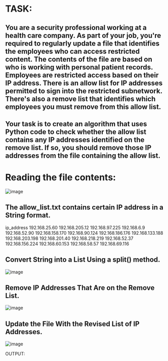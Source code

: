 # TASK:
## You are a security professional working at a health care company. As part of your job, you're required to regularly update a file that identifies the employees who can access restricted content. The contents of the file are based on who is working with personal patient records. Employees are restricted access based on their IP address. There is an allow list for IP addresses permitted to sign into the restricted subnetwork. There's also a remove list that identifies which employees you must remove from this allow list.

## Your task is to create an algorithm that uses Python code to check whether the allow list contains any IP addresses identified on the remove list. If so, you should remove those IP addresses from the file containing the allow list.

# Reading the file contents:
![image](https://github.com/user-attachments/assets/831d3f2d-e407-4326-8bdb-4d4fd960fb1f)

## The allow_list.txt contains certain IP address in a String format.
ip_address
192.168.25.60
192.168.205.12
192.168.97.225
192.168.6.9
192.168.52.90
192.168.158.170
192.168.90.124
192.168.186.176
192.168.133.188
192.168.203.198
192.168.201.40
192.168.218.219
192.168.52.37
192.168.156.224
192.168.60.153
192.168.58.57
192.168.69.116

## Convert String into a List Using a split() method.
![image](https://github.com/user-attachments/assets/e3b332d2-56ce-45c2-8a09-4f3cc66c9fdb)

## Remove IP Addresses That Are on the Remove List.
![image](https://github.com/user-attachments/assets/92681a03-a7a7-4943-95cb-dd500839fc64)

## Update the File With the Revised List of IP Addresses.
![image](https://github.com/user-attachments/assets/8b952981-2bc4-496e-a9d1-65cd5c9a1fc3)

OUTPUT:



